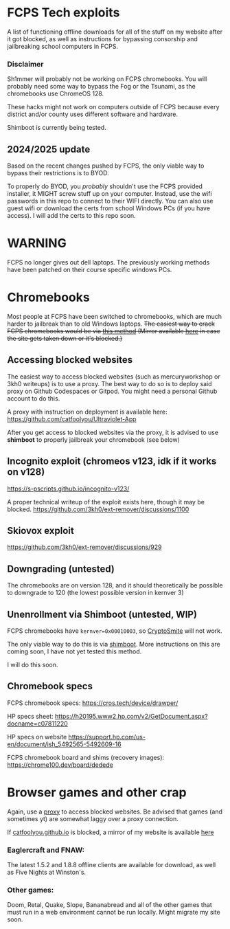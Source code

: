 # FCPS Tech exploits
A list of functioning offline downloads for all of the stuff on my website after it got blocked, as well as instructions for bypassing consorship and jailbreaking school computers in FCPS.

### Disclaimer
Sh1mmer will probably not be working on FCPS chromebooks. You will probably need some way to bypass the Fog or the Tsunami, as the chromebooks use ChromeOS 128.

These hacks might not work on computers outside of FCPS because every district and/or county uses different software and hardware.

Shimboot is currently being tested.

## 2024/2025 update
Based on the recent changes pushed by FCPS, the only viable way to bypass their restrictions is to BYOD. 

To properly do BYOD, you *probably* shouldn't use the FCPS provided installer, it MIGHT screw stuff up on your computer. Instead, use the wifi passwords in this repo to connect to their WIFI directly.
You can also use guest wifi or download the certs from school Windows PCs (if you have access). I will add the certs to this repo soon.

# WARNING
FCPS no longer gives out dell laptops. The previously working methods have been patched on their course specific windows PCs.

# Chromebooks
Most people at FCPS have been switched to chromebooks, which are much harder to jailbreak than to old Windows laptops. 
~~The easiest way to crack FCPS chromebooks would be via [this method](https://github.com/CaenJones/Chromebook-Testing/blob/main/README.md) (Mirror available [here](https://github.com/catfoolyou/Block-Bypass/blob/main/Chromebooks.md) in case the site gets taken down or it's blocked.)~~

## Accessing blocked websites

The easiest way to access blocked websites (such as mercuryworkshop or 3kh0 writeups) is to use a proxy. The best way to do so is to deploy said proxy on Github Codespaces or Gitpod. You might need a personal Github account to do this.

A proxy with instruction on deployment is available here: https://github.com/catfoolyou/Ultraviolet-App

After you get access to blocked websites via the proxy, it is advised to use **shimboot** to properly jailbreak your chromebook (see below)

## Incognito exploit (chromeos v123, idk if it works on v128)

https://s-pscripts.github.io/incognito-v123/

A proper technical writeup of the exploit exists here, though it may be blocked. https://github.com/3kh0/ext-remover/discussions/1100

## Skiovox exploit

https://github.com/3kh0/ext-remover/discussions/929

## Downgrading (untested)
The chromebooks are on version 128, and it should theoretically be possible to downgrade to 120 (the lowest possible version in kernver 3)

## Unenrollment via Shimboot (untested, WIP)
FCPS chromebooks have `kernver=0x00010003`, so [CryptoSmite](https://github.com/FWSmasher/CryptoSmite) will not work.

The only viable way to do this is via [shimboot](https://shimboot.ading.dev/). More instructions on this are coming soon, I have not yet tested this method.

I will do this soon.

## Chromebook specs
FCPS chromebook specs:
https://cros.tech/device/drawper/

HP specs sheet: https://h20195.www2.hp.com/v2/GetDocument.aspx?docname=c07811220

HP specs on website https://support.hp.com/us-en/document/ish_5492565-5492609-16

FCPS chromebook board and shims (recovery images):
https://chrome100.dev/board/dedede

# Browser games and other crap
Again, use a [proxy](https://github.com/catfoolyou/Ultraviolet-App) to access blocked websites. Be advised that games (and sometimes yt) are somewhat laggy over a proxy connection.

If [catfoolyou.github.io](https://catfoolyou.github.io) is blocked, a mirror of my website is available [here](https://eldritchdev2.github.io/Website-v2/)

### Eaglercraft and FNAW:
The latest 1.5.2 and 1.8.8 offline clients are available for download, as well as Five Nights at Winston's.

### Other games:
Doom, Retal, Quake, Slope, Bananabread and all of the other games that must run in a web environment cannot be run locally. Might migrate my site soon.
